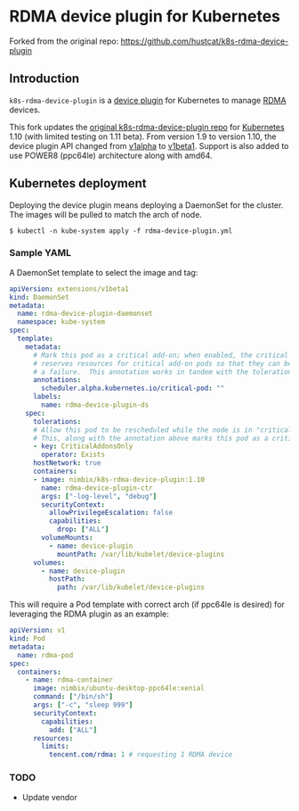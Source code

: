 # RDMA device plugin for Kubernetes 

Forked from the original repo: https://github.com/hustcat/k8s-rdma-device-plugin

## Introduction

`k8s-rdma-device-plugin` is a [device plugin](https://github.com/kubernetes/community/blob/master/contributors/design-proposals/resource-management/device-plugin.md) for Kubernetes to manage [RDMA](https://en.wikipedia.org/wiki/Remote_direct_memory_access) devices.

This fork updates the [original k8s-rdma-device-plugin repo](https://github.com/hustcat/k8s-rdma-device-plugin) for [Kubernetes](https://kubernetes.io/) 1.10 (with limited testing on 1.11 beta). 
From version 1.9 to version 1.10, the device plugin API changed from [v1alpha](https://github.com/kubernetes/kubernetes/tree/master/pkg/kubelet/apis/deviceplugin/v1alpha) to [v1beta1](https://github.com/kubernetes/kubernetes/tree/master/pkg/kubelet/apis/deviceplugin/v1beta1).
Support is also added to use POWER8 (ppc64le) architecture along with amd64.

## Kubernetes deployment

Deploying the device plugin means deploying a DaemonSet for the cluster. The images will be pulled to match the arch of node.

```
$ kubectl -n kube-system apply -f rdma-device-plugin.yml
```

### Sample YAML

A DaemonSet template to select the image and tag:

```yaml
apiVersion: extensions/v1beta1
kind: DaemonSet
metadata:
  name: rdma-device-plugin-daemonset
  namespace: kube-system
spec:
  template:
    metadata:
      # Mark this pod as a critical add-on; when enabled, the critical add-on scheduler
      # reserves resources for critical add-on pods so that they can be rescheduled after
      # a failure.  This annotation works in tandem with the toleration below.
      annotations:
        scheduler.alpha.kubernetes.io/critical-pod: ""
      labels:
        name: rdma-device-plugin-ds
    spec:
      tolerations:
      # Allow this pod to be rescheduled while the node is in "critical add-ons only" mode.
      # This, along with the annotation above marks this pod as a critical add-on.
      - key: CriticalAddonsOnly
        operator: Exists
      hostNetwork: true
      containers:
      - image: nimbix/k8s-rdma-device-plugin:1.10
        name: rdma-device-plugin-ctr
        args: ["-log-level", "debug"]
        securityContext:
          allowPrivilegeEscalation: false
          capabilities:
            drop: ["ALL"]
        volumeMounts:
          - name: device-plugin
            mountPath: /var/lib/kubelet/device-plugins
      volumes:
        - name: device-plugin
          hostPath:
            path: /var/lib/kubelet/device-plugins
```

This will require a Pod template with correct arch (if ppc64le is desired) for leveraging the RDMA plugin as an example:

```yaml
apiVersion: v1
kind: Pod
metadata:
  name: rdma-pod
spec:
  containers:
    - name: rdma-container
      image: nimbix/ubuntu-desktop-ppc64le:xenial
      command: ["/bin/sh"]
      args: ["-c", "sleep 999"]
      securityContext:
        capabilities:
          add: ["ALL"]
      resources:
        limits:
          tencent.com/rdma: 1 # requesting 1 RDMA device
```

### TODO

* Update vendor